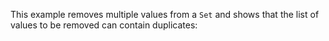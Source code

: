 This example removes multiple values from a `Set` and shows that the list of values to be removed can contain duplicates:
